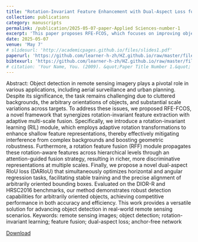 ```yaml
---
title: "Rotation-Invariant Feature Enhancement with Dual-Aspect Loss for Arbitrary-Oriented Object Detection in Remote Sensing"
collection: publications
category: manuscripts
permalink: /publication/2025-05-07-paper-Applied Sciences-number-1
excerpt: 'This paper proposes RFE-FCOS, which focuses on improving object detection in remote sensing imagery by incorporating multi-angle rotation-invariant learning. The method significantly enhances detection performance, particularly for arbitrarily oriented objects, achieving robust results on the DIOR-R and HRSC2016 benchmarks.'
date: 2025-05-07
venue: 'May 7'
# slidesurl: 'http://academicpages.github.io/files/slides1.pdf'
paperurl: 'https://github.com/learner-h-zh/HZ.github.io/raw/master/files/RFE-FCOS.pdf'
bibtexurl: 'https://github.com/learner-h-zh/HZ.github.io/raw/master/files/RFE-FCOS.bib'
# citation: 'Your Name, You. (2009). &quot;Paper Title Number 1.&quot; <i>Journal 1</i>. 1(1).'
---
```

Abstract: Object detection in remote sensing imagery plays a pivotal role in various applications, including aerial surveillance and urban planning. Despite its significance, the task remains challenging due to cluttered backgrounds, the arbitrary orientations of objects, and substantial scale variations across targets. To address these issues, we proposed RFE-FCOS, a novel framework that synergizes rotation-invariant feature extraction with adaptive multi-scale fusion. Specifically, we introduce a rotation-invariant learning (RIL) module, which employs adaptive rotation transformations to enhance shallow feature representations, thereby effectively mitigating interference from complex backgrounds and boosting geometric robustness. Furthermore, a rotation feature fusion (RFF) module propagates these rotation-aware features across hierarchical levels through an attention-guided fusion strategy, resulting in richer, more discriminative representations at multiple scales. Finally, we propose a novel dual-aspect RIoU loss (DARIoU) that simultaneously optimizes horizontal and angular regression tasks, facilitating stable training and the precise alignment of arbitrarily oriented bounding boxes. Evaluated on the DIOR-R and HRSC2016 benchmarks, our method demonstrates robust detection capabilities for arbitrarily oriented objects, achieving competitive performance in both accuracy and efficiency. This work provides a versatile solution for advancing object detection in real-world remote sensing scenarios.
Keywords: remote sensing images; object detection; rotation-invariant learning; feature fusion; dual-aspect loss; anchor-free network
<!-- Add the Download Link here in HTML format -->
<a href="{{ page.paperurl }}" download="RFE-FCOS-paper.pdf" class="download-button">
    Download
</a>
